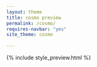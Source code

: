 ```yaml
---
layout: theme
title: cosmo preview
permalink: /cosmo/
requires-navbar: "yes"
site_theme: cosmo
  
---
```


<link rel="stylesheet" href="{{ "/css/themes/" }}{{ page.site_theme }}{{".css" | prepend: site.baseurl }}">

{% include style_preview.html %}
